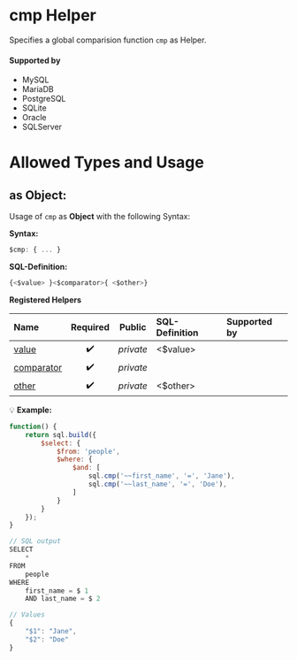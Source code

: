 # cmp Helper
Specifies a global comparision function `cmp` as Helper.

#### Supported by
- MySQL
- MariaDB
- PostgreSQL
- SQLite
- Oracle
- SQLServer

# Allowed Types and Usage

## as Object:

Usage of `cmp` as **Object** with the following Syntax:

**Syntax:**

```javascript
$cmp: { ... }
```

**SQL-Definition:**
```javascript
{<$value> }<$comparator>{ <$other>}
```

**Registered Helpers**

Name|Required|Public|SQL-Definition|Supported by
:---|:------:|:----:|:-------------|:-----------
[value](./private/value/)|:heavy_check_mark:|*private*| <$value> |
[comparator](./private/comparator/)|:heavy_check_mark:|*private*||
[other](./private/other/)|:heavy_check_mark:|*private*|  <$other>|

:bulb: **Example:**
```javascript
function() {
    return sql.build({
        $select: {
            $from: 'people',
            $where: {
                $and: [
                    sql.cmp('~~first_name', '=', 'Jane'),
                    sql.cmp('~~last_name', '=', 'Doe'),
                ]
            }
        }
    });
}

// SQL output
SELECT
    *
FROM
    people
WHERE
    first_name = $ 1
    AND last_name = $ 2

// Values
{
    "$1": "Jane",
    "$2": "Doe"
}
```

